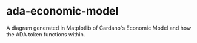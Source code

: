 # ada-economic-model
A diagram generated in Matplotlib of Cardano's Economic Model and how the ADA token functions within.
